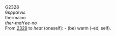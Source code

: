 G2328  
θερμαίνω  
thermainō  
*ther-mah‘ee-no*  
From [2329](g2329) to *heat* (oneself): - (be) warm (-ed, self).  
